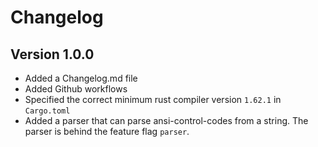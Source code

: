 # Changelog

## Version 1.0.0

- Added a Changelog.md file
- Added Github workflows
- Specified the correct minimum rust compiler version `1.62.1` in `Cargo.toml`
- Added a parser that can parse ansi-control-codes from a string. The parser is behind the feature flag `parser`.

